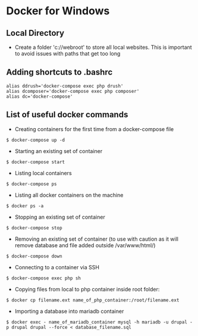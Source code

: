 # Docker for Windows

## Local Directory

- Create a folder 'c://webroot' to store all local websites. This is important to avoid issues with paths that get too long


## Adding shortcuts to .bashrc
````
alias ddrush='docker-compose exec php drush'
alias dcomposer='docker-compose exec php composer'
alias dc='docker-compose'
````

## List of useful docker commands

- Creating containers for the first time from a docker-compose file
```
$ docker-compose up -d
```

- Starting an existing set of container
```
$ docker-compose start
```

- Listing local containers
```
$ docker-compose ps
```

- Listing all docker containers on the machine
```
$ docker ps -a
```

- Stopping an existing set of container
```
$ docker-compose stop
```

- Removing an existing set of container (to use with caution as it will remove database and file added outside /var/www/html/)
```
$ docker-compose down
```

- Connecting to a container via SSH
```
$ docker-compose exec php sh
```

- Copying files from local to php container inside root folder:
```
$ docker cp filename.ext name_of_php_container:/root/filename.ext
```

- Importing a database into mariadb container
```
$ docker exec - name_of_mariadb_container mysql -h mariadb -u drupal -p drupal drupal --force < database_filename.sql
```
